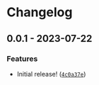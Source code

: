# Changelog

## 0.0.1 - 2023-07-22

### Features

*  Initial release! ([`4c0a37e`](https://github.com/memobook-org/memobook.app/commit/4c0a37e8589a4daad45e7c42d5f7b41e9f17da3e))
